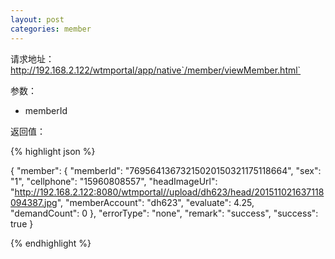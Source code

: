 ```yaml
---
layout: post
categories: member
---
```

请求地址：http://192.168.2.122/wtmportal/app/native`/member/viewMember.html`

参数：

- memberId

返回值：

{% highlight json %}

{
     "member": {
        "memberId": "76956413673215020150321175118664",
        "sex": "1",
        "cellphone": "15960808557",
        "headImageUrl": "http://192.168.2.122:8080/wtmportal//upload/dh623/head/201511021637118094387.jpg",
        "memberAccount": "dh623",
        "evaluate": 4.25,
        "demandCount": 0
    },
    "errorType": "none",
    "remark": "success",
    "success": true
}

{% endhighlight %}
